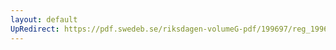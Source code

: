```yaml
---
layout: default
UpRedirect: https://pdf.swedeb.se/riksdagen-volumeG-pdf/199697/reg_199697/reg_199697_0109.pdf
---
```

